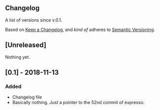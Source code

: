 ## Changelog
A list of versions since v.0.1.

Based on [Keep a Changelog](https://keepachangelog.com/en/1.0.0), and *kind of* adheres to [Semantic Versioning](https://semver.org/spec/v2.0.0.html).

## [Unreleased]
Nothing yet.

## [0.1] - 2018-11-13
### Added
- Changelog file
- Basically nothing. Just a pointer to the 52nd commit of expresso.